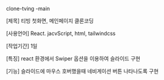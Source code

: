 clone-tving -main

[제목]
티빙 첫화면, 메인페이지 클론코딩

[사용언어] 
React. jacvScript, html, tailwindcss

[작업기간]
1일

[특징]
react 환경에서 Swiper 옵션을 이용하여 슬라이드 구현

[기능]
슬라이드에 마우스 호버했을때 네비게이션 버튼 나타나도록 구현

